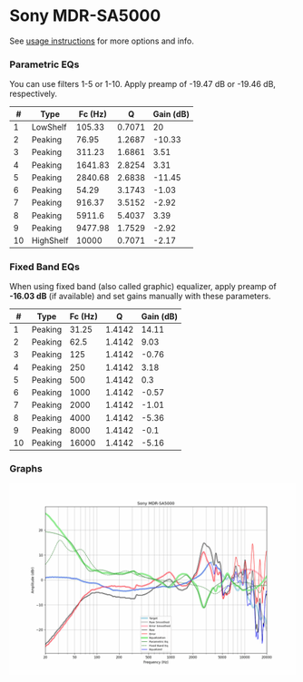 # Sony MDR-SA5000
See [usage instructions](https://github.com/jaakkopasanen/AutoEq#usage) for more options and info.

### Parametric EQs
You can use filters 1-5 or 1-10. Apply preamp of -19.47 dB or -19.46 dB, respectively.

|   # | Type      |   Fc (Hz) |      Q |   Gain (dB) |
|-----|-----------|-----------|--------|-------------|
|   1 | LowShelf  |    105.33 | 0.7071 |       20    |
|   2 | Peaking   |     76.95 | 1.2687 |      -10.33 |
|   3 | Peaking   |    311.23 | 1.6861 |        3.51 |
|   4 | Peaking   |   1641.83 | 2.8254 |        3.31 |
|   5 | Peaking   |   2840.68 | 2.6838 |      -11.45 |
|   6 | Peaking   |     54.29 | 3.1743 |       -1.03 |
|   7 | Peaking   |    916.37 | 3.5152 |       -2.92 |
|   8 | Peaking   |   5911.6  | 5.4037 |        3.39 |
|   9 | Peaking   |   9477.98 | 1.7529 |       -2.92 |
|  10 | HighShelf |  10000    | 0.7071 |       -2.17 |

### Fixed Band EQs
When using fixed band (also called graphic) equalizer, apply preamp of **-16.03 dB** (if available) and set gains manually with these parameters.

|   # | Type    |   Fc (Hz) |      Q |   Gain (dB) |
|-----|---------|-----------|--------|-------------|
|   1 | Peaking |     31.25 | 1.4142 |       14.11 |
|   2 | Peaking |     62.5  | 1.4142 |        9.03 |
|   3 | Peaking |    125    | 1.4142 |       -0.76 |
|   4 | Peaking |    250    | 1.4142 |        3.18 |
|   5 | Peaking |    500    | 1.4142 |        0.3  |
|   6 | Peaking |   1000    | 1.4142 |       -0.57 |
|   7 | Peaking |   2000    | 1.4142 |       -1.01 |
|   8 | Peaking |   4000    | 1.4142 |       -5.36 |
|   9 | Peaking |   8000    | 1.4142 |       -0.1  |
|  10 | Peaking |  16000    | 1.4142 |       -5.16 |

### Graphs
![](./Sony%20MDR-SA5000.png)
